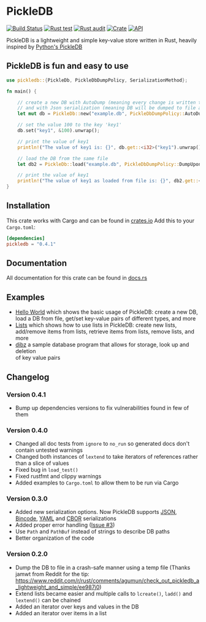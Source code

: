# PickleDB

[![Build Status](https://api.travis-ci.org/seladb/pickledb-rs.svg?branch=master)](https://travis-ci.org/seladb/pickledb-rs)
[![Rust test](https://github.com/seladb/pickledb-rs/workflows/Rust%20test/badge.svg)](https://github.com/seladb/pickledb-rs/actions?query=workflow%3A%22Rust+test%22)
[![Rust audit](https://github.com/seladb/pickledb-rs/workflows/Rust%20audit/badge.svg)](https://github.com/seladb/pickledb-rs/actions?query=workflow%3A%22Rust+audit%22)
[![Crate](https://img.shields.io/crates/v/pickledb.svg)](https://crates.io/crates/pickledb)
[![API](https://docs.rs/pickledb/badge.svg)](https://docs.rs/pickledb)

PickleDB is a lightweight and simple key-value store written in Rust, heavily inspired by [Python's PickleDB](https://pythonhosted.org/pickleDB/)

## PickleDB is fun and easy to use

```rust
use pickledb::{PickleDb, PickleDbDumpPolicy, SerializationMethod};

fn main() {

    // create a new DB with AutoDump (meaning every change is written to the file)
    // and with Json serialization (meaning DB will be dumped to file as a Json object)
    let mut db = PickleDb::new("example.db", PickleDbDumpPolicy::AutoDump, SerializationMethod::Json);

    // set the value 100 to the key 'key1'
    db.set("key1", &100).unwrap();

    // print the value of key1
    println!("The value of key1 is: {}", db.get::<i32>("key1").unwrap());

    // load the DB from the same file
    let db2 = PickleDb::load("example.db", PickleDbDumpPolicy::DumpUponRequest, SerializationMethod::Json).unwrap();

    // print the value of key1
    println!("The value of key1 as loaded from file is: {}", db2.get::<i32>("key1").unwrap());
}
```

## Installation

This crate works with Cargo and can be found in [crates.io](https://crates.io/crates/pickledb)
Add this to your `Cargo.toml`:

```toml
[dependencies]
pickledb = "0.4.1"
```

## Documentation

All documentation for this crate can be found in [docs.rs](https://docs.rs/pickledb)

## Examples

* [Hello World](https://github.com/seladb/pickledb-rs/tree/master/examples/hello_world) which shows the basic usage of PickleDB: 
  create a new DB, load a DB from file, get/set key-value pairs of different types, and more
* [Lists](https://github.com/seladb/pickledb-rs/tree/master/examples/lists) which shows how to use lists in PickleDB: 
  create new lists, add/remove items from lists, retrieve items from lists, remove lists, and more
* [dibz](https://github.com/quadroli/dibz) a sample database program that allows for storage, look up and deletion    
  of key value pairs     

## Changelog

### Version 0.4.1

* Bump up dependencies versions to fix vulnerabilities found in few of them

### Version 0.4.0

* Changed all doc tests from `ignore` to `no_run` so generated docs don't contain untested warnings
* Changed both instances of `lextend` to take iterators of references rather than a slice of values
* Fixed bug in `load_test()`
* Fixed rustfmt and clippy warnings
* Added examples to `Cargo.toml` to allow them to be run via Cargo

### Version 0.3.0

* Added new serialization options. Now PickleDB supports [JSON](https://crates.io/crates/serde_json), [Bincode](https://crates.io/crates/bincode),
  [YAML](https://crates.io/crates/serde_yaml) and [CBOR](https://crates.io/crates/serde_cbor) serializations
* Added proper error handling ([Issue #3](https://github.com/seladb/pickledb-rs/issues/3))
* Use `Path` and `PathBuf` instead of strings to describe DB paths
* Better organization of the code

### Version 0.2.0

* Dump the DB to file in a crash-safe manner using a temp file (Thanks jamwt from Reddit
  for the tip: https://www.reddit.com/r/rust/comments/agumun/check_out_pickledb_a_lightweight_and_simple/ee987j0)
* Extend lists became easier and multiple calls to `lcreate()`, `ladd()` and `lextend()` can be chained
* Added an iterator over keys and values in the DB
* Added an iterator over items in a list
